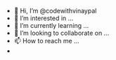- 👋 Hi, I’m @codewithvinaypal
- 👀 I’m interested in ...
- 🌱 I’m currently learning ...
- 💞️ I’m looking to collaborate on ...
- 📫 How to reach me ...
- 

<!---
codewithvinaypal/codewithvinaypal is a ✨ special ✨ repository because its `README.md` (this file) appears on your GitHub profile.
You can click the Preview link to take a look at your changes.
--->
